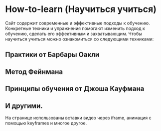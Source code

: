 # How-to-learn (Научиться учиться)

Сайт содержит современные и эффективные подходы к обучению. Конкретные техники и упражнения помогают изменить подход к обучению, сделать его эффективным и захватывающим. Чтобы научиться учиться можно ознакомиться со следующими техниками:

## Практики от Барбары Оакли

## Метод Фейнмана

## Принципы обучения от Джоша Кауфмана

## И другими.

На странице использованы вставки видео через iframe, анимация с помощью keyframes и многое другое.
